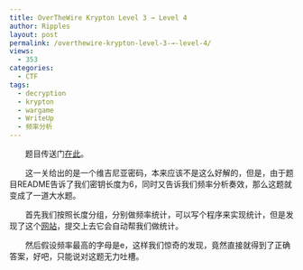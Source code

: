 ```yaml
---
title: OverTheWire Krypton Level 3 → Level 4
author: Ripples
layout: post
permalink: /overthewire-krypton-level-3-→-level-4/
views:
  - 353
categories:
  - CTF
tags:
  - decryption
  - krypton
  - wargame
  - WriteUp
  - 频率分析
---
```

<p style="text-indent: 2em;">
  题目传送门<a href="http://overthewire.org/wargames/krypton/krypton4.html" target="_blank">在此</a>。
</p>

<p style="text-indent: 2em;">
  这一关给出的是一个维吉尼亚密码，本来应该不是这么好解的，但是，由于题目README告诉了我们密钥长度为6，同时又告诉我们频率分析奏效，那么这题就变成了一道大水题。
</p>

<p style="text-indent: 2em;">
  首先我们按照长度分组，分别做频率统计，可以写个程序来实现统计，但是发现了这个<a href="http://www.richkni.co.uk/php/crypta/vignere.php" target="_blank">网站</a>，提交上去它会自动帮我们做统计。
</p>

<p style="text-indent: 2em;">
  然后假设频率最高的字母是e，这样我们惊奇的发现，竟然直接就得到了正确答案，好吧，只能说对这题无力吐槽。
</p>
